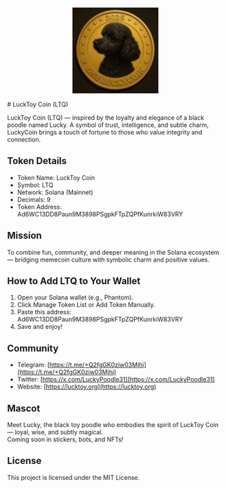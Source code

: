 <p align="center">
  <img src="https://github.com/PR-make/LuckToy-coin/blob/main/Lucktoy%20Coin.png?raw=true" alt="LuckToy Coin Logo" width="200"/>
</p>
# LuckToy Coin (LTQ)

LuckToy Coin (LTQ) — inspired by the loyalty and elegance of a black poodle named Lucky. A symbol of trust, intelligence, and subtle charm, LuckyCoin brings a touch of fortune to those who value integrity and connection.

## Token Details

- Token Name: LuckToy Coin  
- Symbol: LTQ  
- Network: Solana (Mainnet)  
- Decimals: 9  
- Token Address: Ad6WC13DD8Paun9M3898PSgpkFTpZQPfKunrkiW83VRY

## Mission

To combine fun, community, and deeper meaning in the Solana ecosystem — bridging memecoin culture with symbolic charm and positive values.

## How to Add LTQ to Your Wallet

1. Open your Solana wallet (e.g., Phantom).
2. Click Manage Token List or Add Token Manually.
3. Paste this address:  
   Ad6WC13DD8Paun9M3898PSgpkFTpZQPfKunrkiW83VRY
4. Save and enjoy!

## Community

- Telegram: [https://t.me/+Q2fgGK0ziw03Mjhi](https://t.me/+Q2fgGK0ziw03Mjhi)
- Twitter: [https://x.com/LuckyPoodle31](https://x.com/LuckyPoodle31)
- Website: [https://lucktoy.org](https://lucktoy.org)

## Mascot

Meet Lucky, the black toy poodle who embodies the spirit of LuckToy Coin — loyal, wise, and subtly magical.  
Coming soon in stickers, bots, and NFTs!

## License

This project is licensed under the MIT License.
